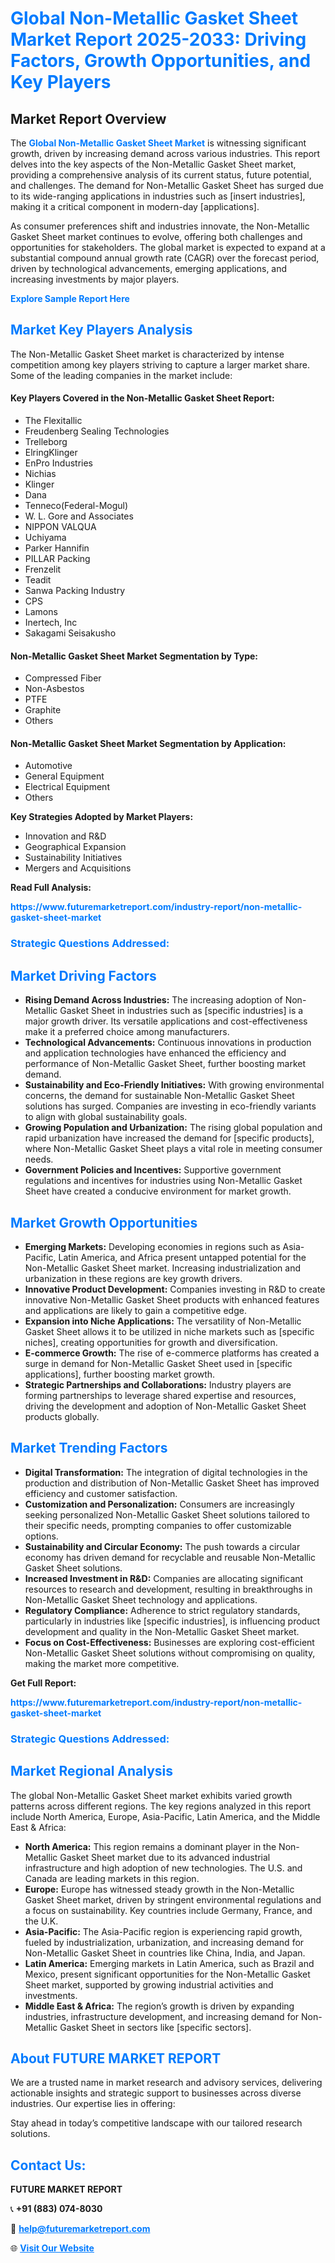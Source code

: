 <h1 style="color: #007BFF;">Global Non-Metallic Gasket Sheet Market Report 2025-2033: Driving Factors, Growth Opportunities, and Key Players</h1>

<section id="overview">
<h2>Market Report Overview</h2>
<p>The <a href="https://www.futuremarketreport.com/industry-report/non-metallic-gasket-sheet-market" style="color: #007BFF; text-decoration: none;"><strong>Global Non-Metallic Gasket Sheet Market</strong></a> is witnessing significant growth, driven by increasing demand across various industries. This report delves into the key aspects of the Non-Metallic Gasket Sheet market, providing a comprehensive analysis of its current status, future potential, and challenges. The demand for Non-Metallic Gasket Sheet has surged due to its wide-ranging applications in industries such as [insert industries], making it a critical component in modern-day [applications].</p>
<p>As consumer preferences shift and industries innovate, the Non-Metallic Gasket Sheet market continues to evolve, offering both challenges and opportunities for stakeholders. The global market is expected to expand at a substantial compound annual growth rate (CAGR) over the forecast period, driven by technological advancements, emerging applications, and increasing investments by major players.</p>
</section>

<section id="overview">
<p><a href="https://www.futuremarketreport.com/request-sample/reportId=26359" style="color: #007BFF; text-decoration: none;"><strong>Explore Sample Report Here</strong></a></p>
</section>

<section id="key-players">
<h2 style="color: #007BFF;">Market Key Players Analysis</h2>
<p>The Non-Metallic Gasket Sheet market is characterized by intense competition among key players striving to capture a larger market share. Some of the leading companies in the market include:</p>
<h4>Key Players Covered in the Non-Metallic Gasket Sheet Report:</h4>
<ul><li>The Flexitallic</li><li>Freudenberg Sealing Technologies</li><li>Trelleborg</li><li>ElringKlinger</li><li>EnPro Industries</li><li>Nichias</li><li>Klinger</li><li>Dana</li><li>Tenneco(Federal-Mogul)</li><li>W. L. Gore and Associates</li><li>NIPPON VALQUA</li><li>Uchiyama</li><li>Parker Hannifin</li><li>PILLAR Packing</li><li>Frenzelit</li><li>Teadit</li><li>Sanwa Packing Industry</li><li>CPS</li><li>Lamons</li><li>Inertech, Inc</li><li>Sakagami Seisakusho</li></ul>
<h4>Non-Metallic Gasket Sheet Market Segmentation by Type:</h4>
<ul><li>Compressed Fiber</li><li>Non-Asbestos</li><li>PTFE</li><li>Graphite</li><li>Others</li></ul>

<h4>Non-Metallic Gasket Sheet Market Segmentation by Application:</h4>
<ul><li>Automotive</li><li>General Equipment</li><li>Electrical Equipment</li><li>Others</li></ul>
<p><strong>Key Strategies Adopted by Market Players:</strong></p>
<ul>
<li>Innovation and R&D</li>
<li>Geographical Expansion</li>
<li>Sustainability Initiatives</li>
<li>Mergers and Acquisitions</li>
</ul>
</section>

<section>
<p><strong>Read Full Analysis: </strong></p><a href="https://www.futuremarketreport.com/industry-report/non-metallic-gasket-sheet-market" style="color: #007BFF; text-decoration: none;"><strong>https://www.futuremarketreport.com/industry-report/non-metallic-gasket-sheet-market</strong></a>
<h3 style="color: #007BFF;">Strategic Questions Addressed:</h3>
</section>

<section id="driving-factors">
<h2 style="color: #007BFF;">Market Driving Factors</h2>
<ul>
<li><strong>Rising Demand Across Industries:</strong> The increasing adoption of Non-Metallic Gasket Sheet in industries such as [specific industries] is a major growth driver. Its versatile applications and cost-effectiveness make it a preferred choice among manufacturers.</li>
<li><strong>Technological Advancements:</strong> Continuous innovations in production and application technologies have enhanced the efficiency and performance of Non-Metallic Gasket Sheet, further boosting market demand.</li>
<li><strong>Sustainability and Eco-Friendly Initiatives:</strong> With growing environmental concerns, the demand for sustainable Non-Metallic Gasket Sheet solutions has surged. Companies are investing in eco-friendly variants to align with global sustainability goals.</li>
<li><strong>Growing Population and Urbanization:</strong> The rising global population and rapid urbanization have increased the demand for [specific products], where Non-Metallic Gasket Sheet plays a vital role in meeting consumer needs.</li>
<li><strong>Government Policies and Incentives:</strong> Supportive government regulations and incentives for industries using Non-Metallic Gasket Sheet have created a conducive environment for market growth.</li>
</ul>
</section>

<section id="growth-opportunities">
<h2 style="color: #007BFF;">Market Growth Opportunities</h2>
<ul>
<li><strong>Emerging Markets:</strong> Developing economies in regions such as Asia-Pacific, Latin America, and Africa present untapped potential for the Non-Metallic Gasket Sheet market. Increasing industrialization and urbanization in these regions are key growth drivers.</li>
<li><strong>Innovative Product Development:</strong> Companies investing in R&D to create innovative Non-Metallic Gasket Sheet products with enhanced features and applications are likely to gain a competitive edge.</li>
<li><strong>Expansion into Niche Applications:</strong> The versatility of Non-Metallic Gasket Sheet allows it to be utilized in niche markets such as [specific niches], creating opportunities for growth and diversification.</li>
<li><strong>E-commerce Growth:</strong> The rise of e-commerce platforms has created a surge in demand for Non-Metallic Gasket Sheet used in [specific applications], further boosting market growth.</li>
<li><strong>Strategic Partnerships and Collaborations:</strong> Industry players are forming partnerships to leverage shared expertise and resources, driving the development and adoption of Non-Metallic Gasket Sheet products globally.</li>
</ul>
</section>

<section id="trending-factors">
<h2 style="color: #007BFF;">Market Trending Factors</h2>
<ul>
<li><strong>Digital Transformation:</strong> The integration of digital technologies in the production and distribution of Non-Metallic Gasket Sheet has improved efficiency and customer satisfaction.</li>
<li><strong>Customization and Personalization:</strong> Consumers are increasingly seeking personalized Non-Metallic Gasket Sheet solutions tailored to their specific needs, prompting companies to offer customizable options.</li>
<li><strong>Sustainability and Circular Economy:</strong> The push towards a circular economy has driven demand for recyclable and reusable Non-Metallic Gasket Sheet solutions.</li>
<li><strong>Increased Investment in R&D:</strong> Companies are allocating significant resources to research and development, resulting in breakthroughs in Non-Metallic Gasket Sheet technology and applications.</li>
<li><strong>Regulatory Compliance:</strong> Adherence to strict regulatory standards, particularly in industries like [specific industries], is influencing product development and quality in the Non-Metallic Gasket Sheet market.</li>
<li><strong>Focus on Cost-Effectiveness:</strong> Businesses are exploring cost-efficient Non-Metallic Gasket Sheet solutions without compromising on quality, making the market more competitive.</li>
</ul>
</section>

<section>
<p><strong>Get Full Report: </strong></p><a href="https://www.futuremarketreport.com/industry-report/non-metallic-gasket-sheet-market" style="color: #007BFF; text-decoration: none;"><strong>https://www.futuremarketreport.com/industry-report/non-metallic-gasket-sheet-market</strong></a>
<h3 style="color: #007BFF;">Strategic Questions Addressed:</h3>
</section>


<section id="regional-analysis">
<h2 style="color: #007BFF;">Market Regional Analysis</h2>
<p>The global Non-Metallic Gasket Sheet market exhibits varied growth patterns across different regions. The key regions analyzed in this report include North America, Europe, Asia-Pacific, Latin America, and the Middle East & Africa:</p>
<ul>
<li><strong>North America:</strong> This region remains a dominant player in the Non-Metallic Gasket Sheet market due to its advanced industrial infrastructure and high adoption of new technologies. The U.S. and Canada are leading markets in this region.</li>
<li><strong>Europe:</strong> Europe has witnessed steady growth in the Non-Metallic Gasket Sheet market, driven by stringent environmental regulations and a focus on sustainability. Key countries include Germany, France, and the U.K.</li>
<li><strong>Asia-Pacific:</strong> The Asia-Pacific region is experiencing rapid growth, fueled by industrialization, urbanization, and increasing demand for Non-Metallic Gasket Sheet in countries like China, India, and Japan.</li>
<li><strong>Latin America:</strong> Emerging markets in Latin America, such as Brazil and Mexico, present significant opportunities for the Non-Metallic Gasket Sheet market, supported by growing industrial activities and investments.</li>
<li><strong>Middle East & Africa:</strong> The region’s growth is driven by expanding industries, infrastructure development, and increasing demand for Non-Metallic Gasket Sheet in sectors like [specific sectors].</li>
</ul>
</section>

<footer>
<h2 style="color: #007BFF;">About FUTURE MARKET REPORT</h2>
<p>We are a trusted name in market research and advisory services, delivering actionable insights and strategic support to businesses across diverse industries. Our expertise lies in offering:</p>

<p>Stay ahead in today’s competitive landscape with our tailored research solutions.</p>

<h2 style="color: #007BFF;">Contact Us:</h2>
<p><strong>FUTURE MARKET REPORT</strong></p>
<p>📞 <strong>+91 (883) 074-8030</strong></p>
<p>📧 <strong><a href="mailto:help@futuremarketreport.com" style="color: #007BFF;">help@futuremarketreport.com</a></strong></p>
<p>🌐 <strong><a href="https://www.futuremarketreport.com/" style="color: #007BFF;">Visit Our Website</a></strong></p>
</footer>